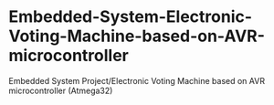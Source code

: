 # Embedded-System-Electronic-Voting-Machine-based-on-AVR-microcontroller
Embedded System Project/Electronic Voting Machine based on AVR microcontroller (Atmega32)
